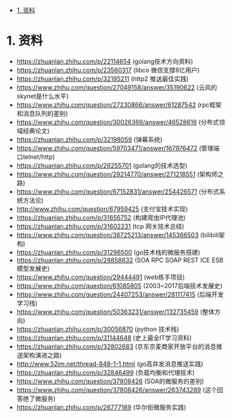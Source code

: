 


<!-- TOC -->

- [1. 资料](#1-资料)

<!-- /TOC -->


<a id="markdown-1-资料" name="1-资料"></a>
# 1. 资料

* https://zhuanlan.zhihu.com/p/22114654 (golang技术方向资料)
* https://zhuanlan.zhihu.com/p/23560317 (libco 微信支撑8亿用户)
* https://zhuanlan.zhihu.com/p/32195211 (http2 推送最佳实践)
* https://www.zhihu.com/question/27049158/answer/35190622 (云风的skynet是什么水平)
* https://www.zhihu.com/question/27230866/answer/61287542 (rpc框架和消息队列的差别)
* https://www.zhihu.com/question/30026369/answer/46528616 (分布式领域经典论文)
* https://zhuanlan.zhihu.com/p/32198059 (弹幕系统)
* https://www.zhihu.com/question/59703471/answer/167976472 (管理端口telnet/http)
* https://zhuanlan.zhihu.com/p/26255701 (golang的技术选型)
* https://www.zhihu.com/question/29214770/answer/271218551 (架构师之路)
* https://www.zhihu.com/question/67152831/answer/254426571 (分布式系统方法论)
* http://www.zhihu.com/question/67959425 (支付宝技术实现)
* https://zhuanlan.zhihu.com/p/31656752 (构建爬虫IP代理池)
* https://zhuanlan.zhihu.com/p/31602231 (tcp 网关技术总结)
* https://www.zhihu.com/question/36725213/answer/145366503 (bilibili架构)
* https://zhuanlan.zhihu.com/p/31296500 (go技术栈的微服务搭建)
* https://zhuanlan.zhihu.com/p/28858632 (SOA RPC SOAP REST ICE ESB模型发展史)
* https://www.zhihu.com/question/29444491 (web练手项目)
* https://www.zhihu.com/question/61085805 (2003~2017后端技术发展史)
* https://www.zhihu.com/question/24407253/answer/281117415 (后端开发学习栈)
* https://www.zhihu.com/question/50363231/answer/132735459 (整体方向)
* https://zhuanlan.zhihu.com/p/30056870 (python 技术栈)
* https://zhuanlan.zhihu.com/p/31144648 (史上最全IT学习资料)
* https://zhuanlan.zhihu.com/p/32802683 (京东京麦商家开放平台的消息推送架构演进之路)
* http://www.52im.net/thread-848-1-1.html (go高并发消息推送实践)
* https://zhuanlan.zhihu.com/p/32846499 (负载均衡和代理技术)
* https://www.zhihu.com/question/37808426 (SOA的微服务的差别)
* https://www.zhihu.com/question/37808426/answer/263743289  (这个回答绝了微服务)
* https://zhuanlan.zhihu.com/p/26777189 (华尔街微服务实践)
